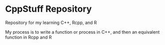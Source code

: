 CppStuff Repository
====================
Repository for my learning C++, Rcpp, and R

My process is to write a function or process in C++, and then an equivalent function in Rcpp and R